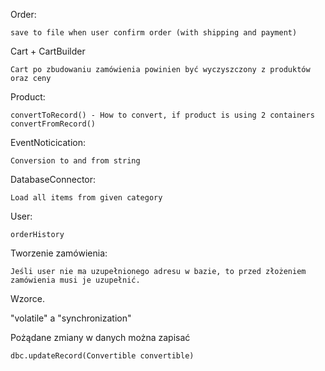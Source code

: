 Order:
    
    save to file when user confirm order (with shipping and payment)

Cart + CartBuilder

    Cart po zbudowaniu zamówienia powinien być wyczyszczony z produktów oraz ceny


 Product:

    convertToRecord() - How to convert, if product is using 2 containers
    convertFromRecord() 

EventNoticication:

    Conversion to and from string

DatabaseConnector:

    Load all items from given category

User:

    orderHistory

Tworzenie zamówienia:
    
    Jeśli user nie ma uzupełnionego adresu w bazie, to przed złożeniem zamówienia musi je uzupełnić.


Wzorce.

"volatile" a "synchronization"

Pożądane zmiany w danych można zapisać
    
    dbc.updateRecord(Convertible convertible)
